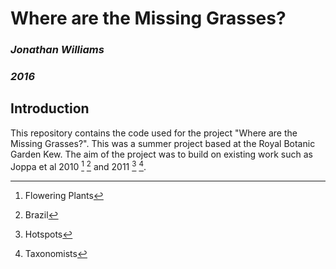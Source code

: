 # Where are the Missing Grasses?

### *Jonathan Williams*
### *2016*

## Introduction

This repository contains the code used for the project "Where are the Missing Grasses?". This was a summer project based at the Royal Botanic Garden Kew. The aim of the project was to build on existing work such as Joppa et al 2010 [^1] [^2] and 2011 [^3] [^4].


[^1]: Flowering Plants
[^2]: Brazil
[^3]: Hotspots
[^4]: Taxonomists